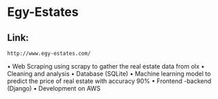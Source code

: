 # Egy-Estates
## Link:
    http://www.egy-estates.com/
• Web Scraping using scrapy to gather the real estate data from olx 
• Cleaning and analysis
• Database (SQLite)
• Machine learning model to predict the price of real estate with accuracy 90%
• Frontend -backend (Django)
• Development on AWS
